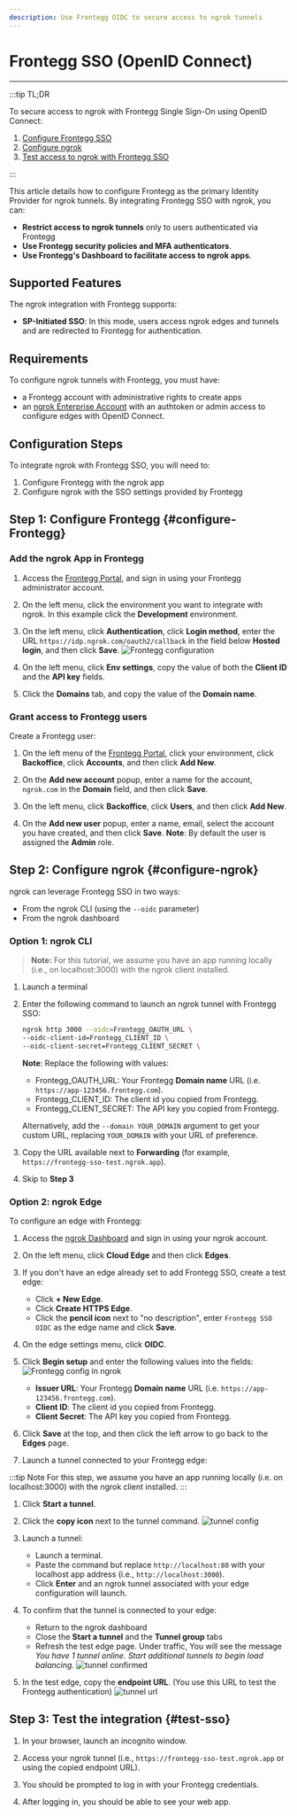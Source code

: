 ```yaml
---
description: Use Frontegg OIDC to secure access to ngrok tunnels
---
```


# Frontegg SSO (OpenID Connect)

---

:::tip TL;DR

To secure access to ngrok with Frontegg Single Sign-On using OpenID Connect:

1. [Configure Frontegg SSO](#configure-Frontegg)
1. [Configure ngrok](#configure-ngrok)
1. [Test access to ngrok with Frontegg SSO](#test-sso)

:::

This article details how to configure Frontegg as the primary Identity Provider for ngrok tunnels.
By integrating Frontegg SSO with ngrok, you can:

- **Restrict access to ngrok tunnels** only to users authenticated via Frontegg
- **Use Frontegg security policies and MFA authenticators**.
- **Use Frontegg's Dashboard to facilitate access to ngrok apps**.

## Supported Features

The ngrok integration with Frontegg supports:

- **SP-Initiated SSO**: In this mode, users access ngrok edges and tunnels and are redirected to Frontegg for authentication.

## Requirements

To configure ngrok tunnels with Frontegg, you must have:

- a Frontegg account with administrative rights to create apps
- an [ngrok Enterprise Account](https://ngrok.com/pricing) with an authtoken or admin access to configure edges with OpenID Connect.

## Configuration Steps

To integrate ngrok with Frontegg SSO, you will need to:

1. Configure Frontegg with the ngrok app
1. Configure ngrok with the SSO settings provided by Frontegg

## **Step 1**: Configure Frontegg {#configure-Frontegg}

### Add the ngrok App in Frontegg

1. Access the [Frontegg Portal](https://portal.frontegg.com/), and sign in using your Frontegg administrator account.

1. On the left menu, click the environment you want to integrate with ngrok. In this example click the **Development** environment.

1. On the left menu, click **Authentication**, click **Login method**, enter the URL `https://idp.ngrok.com/oauth2/callback` in the field below **Hosted login**, and then click **Save**.
   ![Frontegg configuration](img/ngrok_url_configuration_frontegg.png)

1. On the left menu, click **Env settings**, copy the value of both the **Client ID** and the **API key** fields.

1. Click the **Domains** tab, and copy the value of the **Domain name**.


### Grant access to Frontegg users

Create a Frontegg user:

1. On the left menu of the [Frontegg Portal](https://portal.frontegg.com/), click your environment, click **Backoffice**, click **Accounts**, and then click **Add New**.

1. On the **Add new account** popup, enter a name for the account, `ngrok.com` in the **Domain** field, and then click **Save**.

1. On the left menu, click **Backoffice**, click **Users**, and then click **Add New**.

1. On the **Add new user** popup, enter a name, email, select the account you have created, and then click **Save**.
   **Note**: By default the user is assigned the **Admin** role.


## **Step 2**: Configure ngrok {#configure-ngrok}

ngrok can leverage Frontegg SSO in two ways:

- From the ngrok CLI (using the `--oidc` parameter)
- From the ngrok dashboard

### **Option 1**: ngrok CLI

> **Note:** For this tutorial, we assume you have an app running locally (i.e., on localhost:3000) with the ngrok client installed.

1. Launch a terminal

1. Enter the following command to launch an ngrok tunnel with Frontegg SSO:

   ```bash
   ngrok http 3000 --oidc=Frontegg_OAUTH_URL \
   --oidc-client-id=Frontegg_CLIENT_ID \
   --oidc-client-secret=Frontegg_CLIENT_SECRET \
   ```

   **Note**: Replace the following with values:

   - Frontegg_OAUTH_URL: Your Frontegg **Domain name** URL (i.e. `https://app-123456.frontegg.com`).
   - Frontegg_CLIENT_ID: The client id you copied from Frontegg.
   - Frontegg_CLIENT_SECRET: The API key you copied from Frontegg.

   Alternatively, add the `--domain YOUR_DOMAIN` argument to get your custom URL, replacing `YOUR_DOMAIN` with your URL of preference.

1. Copy the URL available next to **Forwarding** (for example, `https://frontegg-sso-test.ngrok.app`).

1. Skip to **Step 3**


### **Option 2**: ngrok Edge

To configure an edge with Frontegg:

1. Access the [ngrok Dashboard](https://dashboard.ngrok.com/) and sign in using your ngrok account.

1. On the left menu, click **Cloud Edge** and then click **Edges**.

1. If you don't have an edge already set to add Frontegg SSO, create a test edge:

   - Click **+ New Edge**.
   - Click **Create HTTPS Edge**.
   - Click the **pencil icon** next to "no description", enter `Frontegg SSO OIDC` as the edge name and click **Save**.

1. On the edge settings menu, click **OIDC**.

1. Click **Begin setup** and enter the following values into the fields:
   ![Frontegg config in ngrok](img/frontegg-1.png)

   - **Issuer URL**: Your Frontegg **Domain name** URL (i.e. `https://app-123456.frontegg.com`).
   - **Client ID**: The client id you copied from Frontegg.
   - **Client Secret**: The API key you copied from Frontegg.

1. Click **Save** at the top, and then click the left arrow to go back to the **Edges** page.

1. Launch a tunnel connected to your Frontegg edge:

:::tip Note
For this step, we assume you have an app running locally (i.e. on localhost:3000) with the ngrok client installed.
:::

1.  Click **Start a tunnel**.

1.  Click the **copy icon** next to the tunnel command.
    ![tunnel config](img/frontegg-2.png)

1.  Launch a tunnel:

    - Launch a terminal.
    - Paste the command but replace `http://localhost:80` with your localhost app address (i.e., `http://localhost:3000`).
    - Click **Enter** and an ngrok tunnel associated with your edge configuration will launch.

1.  To confirm that the tunnel is connected to your edge:

    - Return to the ngrok dashboard
    - Close the **Start a tunnel** and the **Tunnel group** tabs
    - Refresh the test edge page. Under traffic, You will see the message _You have 1 tunnel online. Start additional tunnels to begin load balancing._
      ![tunnel confirmed](img/frontegg-3.png)

1.  In the test edge, copy the **endpoint URL**. (You use this URL to test the Frontegg authentication)
    ![tunnel url](img/frontegg-4.png)


## Step 3: Test the integration {#test-sso}

1. In your browser, launch an incognito window.

1. Access your ngrok tunnel (i.e., `https://frontegg-sso-test.ngrok.app` or using the copied endpoint URL).

1. You should be prompted to log in with your Frontegg credentials.

1. After logging in, you should be able to see your web app.
